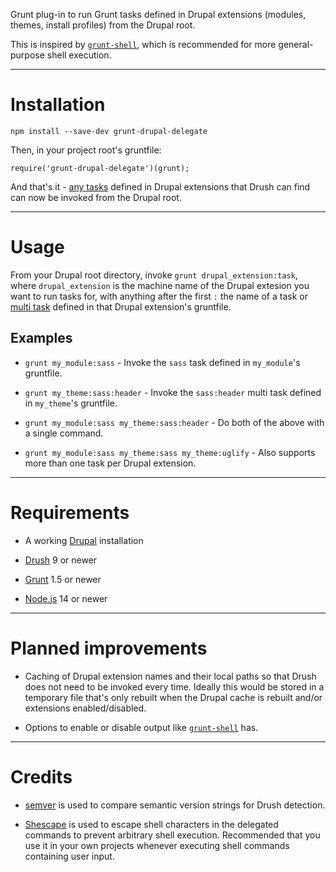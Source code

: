 Grunt plug-in to run Grunt tasks defined in Drupal extensions (modules, themes,
install profiles) from the Drupal root.

This is inspired by
[`grunt-shell`](https://github.com/sindresorhus/grunt-shell), which is
recommended for more general-purpose shell execution.

----

# Installation

```
npm install --save-dev grunt-drupal-delegate
```

Then, in your project root's gruntfile:

```
require('grunt-drupal-delegate')(grunt);
```

And that's it - [any tasks](https://gruntjs.com/creating-tasks) defined in
Drupal extensions that Drush can find can now be invoked from the Drupal root.

----

# Usage

From your Drupal root directory, invoke `grunt drupal_extension:task`, where
`drupal_extension` is the machine name of the Drupal extesion you want to run
tasks for, with anything after the first `:` the name of a task or [multi
task](https://gruntjs.com/creating-tasks#multi-tasks) defined in that Drupal
extension's gruntfile.

## Examples

* `grunt my_module:sass` - Invoke the `sass` task defined in `my_module`'s gruntfile.

* `grunt my_theme:sass:header` - Invoke the `sass:header` multi task defined in `my_theme`'s gruntfile.

* `grunt my_module:sass my_theme:sass:header` - Do both of the above with a single command.

* `grunt my_module:sass my_theme:sass my_theme:uglify` - Also supports more than one task per Drupal extension.

----

# Requirements

* A working [Drupal](https://www.drupal.org/) installation

* [Drush](https://www.drush.org/) 9 or newer

* [Grunt](https://gruntjs.com/) 1.5 or newer

* [Node.js](https://nodejs.org/) 14 or newer

----

# Planned improvements

* Caching of Drupal extension names and their local paths so that Drush does not need to be invoked every time. Ideally this would be stored in a temporary file that's only rebuilt when the Drupal cache is rebuilt and/or extensions enabled/disabled.

* Options to enable or disable output like [`grunt-shell`](https://github.com/sindresorhus/grunt-shell#options) has.

----

# Credits

* [semver](https://www.npmjs.com/package/semver) is used to compare semantic version strings for Drush detection.

* [Shescape](https://www.npmjs.com/package/shescape) is used to escape shell characters in the delegated commands to prevent arbitrary shell execution. Recommended that you use it in your own projects whenever executing shell commands containing user input.

